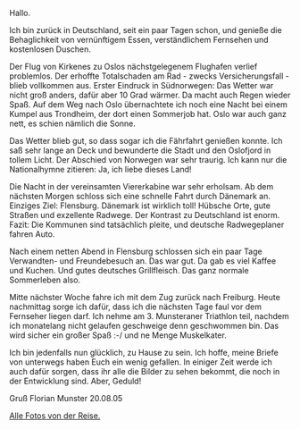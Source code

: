 <html><body><p>Hallo.

Ich bin zurück in Deutschland, seit ein paar Tagen schon, und genieße die Behaglichkeit von vernünftigem Essen, verständlichem Fernsehen und kostenlosen Duschen.

Der Flug von Kirkenes zu Oslos nächstgelegenem Flughafen verlief problemlos. Der erhoffte Totalschaden am Rad - zwecks Versicherungsfall - blieb vollkommen aus. Erster Eindruck in Südnorwegen: Das Wetter war nicht groß anders, dafür aber 10 Grad wärmer. Da macht auch Regen wieder Spaß. Auf dem Weg nach Oslo übernachtete ich noch eine Nacht bei einem Kumpel aus Trondheim, der dort einen Sommerjob hat. Oslo war auch ganz nett, es schien nämlich die Sonne.

Das Wetter blieb gut, so dass sogar ich die Fährfahrt genießen konnte. Ich saß sehr lange an Deck und bewunderte die Stadt und den Oslofjord in tollem Licht. Der Abschied von Norwegen war sehr traurig. Ich kann nur die Nationalhymne zitieren: Ja, ich liebe dieses Land!

Die Nacht in der vereinsamten Viererkabine war sehr erholsam. Ab dem nächsten Morgen schloss sich eine schnelle Fahrt durch Dänemark an. Einziges Ziel: Flensburg. Dänemark ist wirklich toll! Hübsche Orte, gute Straßen und exzellente Radwege. Der Kontrast zu Deutschland ist enorm. Fazit: Die Kommunen sind tatsächlich pleite, und deutsche Radwegeplaner fahren Auto.

Nach einem netten Abend in Flensburg schlossen sich ein paar Tage Verwandten- und Freundebesuch an. Das war gut. Da gab es viel Kaffee und Kuchen. Und gutes deutsches Grillfleisch. Das ganz normale Sommerleben also.

Mitte nächster Woche fahre ich mit dem Zug zurück nach Freiburg. Heute nachmittag sorge ich dafür, dass ich die nächsten Tage faul vor dem Fernseher liegen darf. Ich nehme am 3. Munsteraner Triathlon teil, nachdem ich monatelang nicht gelaufen geschweige denn geschwommen bin. Das wird sicher ein großer Spaß :-/ und ne Menge Muskelkater.

Ich bin jedenfalls nun glücklich, zu Hause zu sein. Ich hoffe, meine Briefe von unterwegs haben Euch ein wenig gefallen. In einiger Zeit werde ich auch dafür sorgen, dass ihr alle die Bilder zu sehen bekommt, die noch in der Entwicklung sind. Aber, Geduld!

Gruß Florian
Munster 20.08.05

<a href="https://picasaweb.google.com/104976288460797943627/20050801LebenszeichenAusNorwegen?authuser=0&amp;authkey=Gv1sRgCKv6j4Wnt-zygQE&amp;feat=directlink" title="Fotoalbum - Norwegenreise 2005" target="_blank">Alle Fotos von der Reise.</a></p></body></html>